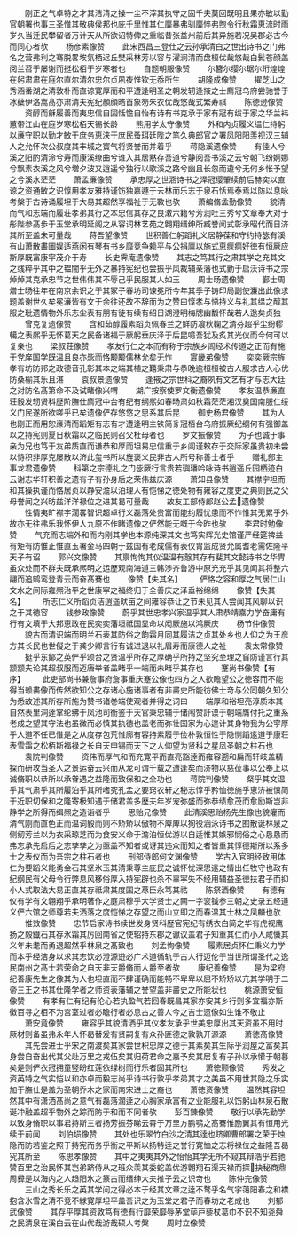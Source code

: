 <!-- { "loadSidebar": true } -->
　　刚正之气卓特之才其洁清之操一尘不滓其执守之固千夫莫回既明且果亦敏以勤官朝署也事三圣惟其敬典侯邦也庇千里惟其仁靡暴弗驯靡悴弗煦令行秋霜恵流时雨岁久当迁民攀留者万计天从所欲诏特俾之重临昔张益州前后其异施若况吴郡必古今而同心者欤
　　杨彦素像赞
　　此宋西昌三登仕之云孙承清白之世出诗书之门弗名之营弗利之骞脱畧埃氛栖迟丘樊采林芳以容与濯涧清而盘桓优哉悠哉白鬂苍顔盖阅兰苕于屡谢而挺松栢于岁寒者也
　　自题朝服像赞
　　尔簪尔缨尔琚尔珩煌煌在躬肃肃在庭尔直尔清尔忠尔贞夙夜惟钦无忝所生
　　胡隆成像赞
　　擢芝山之秀涵番湖之清敦朴而直谅寛厚而和平遭逢明圣之朝发轫逢掖之士廌冠乌府尝驰誉于冰蘗伊洛嵩髙亦肃清夫宪纪頳顔皓首象笏朱衣优哉悠哉式繁寿祺
　　陈徳逊像赞
　　资醇而龢履善而夷忠信自固恬憺自怡有诗有书克承于家有冠有绂于家之华兰袆蕙带江山在庭岁寒松栢天锡长龄
　　熊用学太守像赞
　　外和内贞履义缊仁持躬以亷守职以勤才敏于庶务恵浃于庶民蚤珥廷陛之笔久典郎官之署凤阳阳羡视汉三辅人之允怀次公叔度其丰城之寳气将贤誉而并着乎
　　蒋隐溪遗像赞
　　有佳人兮溪之阳酌清泠兮寿而康溪缭曲兮谁入其居黙存吾道兮静阅吾书溪之云兮朝飞纷婀娜兮飘素衣溪之风兮増夕波又逍遥兮独行以歌溪之路兮幽且长忽而逰兮无何乡怅予望之兮溪水茫茫
　　萧孟亷像赞
　　承忠厚之世涵诗书之泽冠缨肇续前后赫奕以直谅之资通敏之识惇用孝友雅持谨饬独嘉遯于云林而乐志于泉石恬焉泰焉以防以息咏考槃于古诗诵履坦于大易其超然享福祉于无斁也欤
　　萧编脩孟勤像赞
　　貌清而气和志端而履荘孝弟其行之本忠信其存之良潄六籍兮芳润吐三秀兮文章奉大对于彤陛参髙歩于玉堂承明延阁之从容词林艺苑之翺翔缙绅所臧誉闻式彰承昭代而日济其所至盖未可量哉
　　蒋吾望像赞
　　世积善仁躬蹈礼义居静葆和守约持毖有溪有山萧散畵圗娱适燕闲有琴有书乡靡竞争赖平与公捐廪以施式恵瘝痌好徳有恒厥应斯厚既富康寜茂介于寿
　　长史霁庵遗像赞
　　其志之笃其行之肃其学之充其文之彧粹乎其中之韫闇乎无外之暴持宪纪也尝振乎风裁辅亲藩也式勤于启沃诗书之宗焯焯其克承忠节之世伟伟其不辱己乎民服其人如玉
　　周士旸遗像赞
　　鄞士周熷士旸往年在南京余识之于其冢子春坊司谏冕所今年其季子铸印局副使濂出此像求题盖谢世久矣冕濓皆有文于余往还故不辞而为之赞曰惇孝与悌持义与礼其缊之醇其服之玭遗情物外乐志尘表有朋有徒有续有绍日湖澄明梅牕幽馥怀哉若人逖矣贞独
　　曾克复遗像赞
　　含和茹醇履素蹈贞佩春兰之鲜防飡秋鞠之清芬超乎尘纷轇轕之表熈乎无怀葛天之民备诸福于厥躬垂庆泽于后昆噫吾犹及炙其光仪而今何可以复亲也
　　梁叔荘像赞
　　孝友行仁之本而有称于宗族乡闾经术传道之正而有施于党庠国学既温且良亦毖而恪颙颙儒林允矣无怍
　　賔畿弟像赞
　　奕奕厥宗旌孝有坊防邦之政德音孔彰其本之端其植之囏秉肃与恭晚逾桓桓被古人服求古人心优防桑榆其乐且湛
　　袁叔景遗像赞
　　逢掖之宗世科之裔夙有文艺有才与志大廷之对防名髙第命不及试睹像兴喟
　　湖广按察使罗文衡遗像赞
　　孝友温恭亷直荘毅发轫贤科歴阶膴仕廌冠中台有纪有纲熈如春旸肃如秋霜茫茫湘汉奠国南服仁绥义门民遂所欲嗟乎已矣遗像俨存悠悠之思系其后昆
　　御史杨君像赞
　　其为人也刚正而用恕亷清而蹈矩有志有才遭逢明主铁简豸冠栢台乌府振厥纪纲何有强御盖以之持宪则夏日秋霜以之临民则召父杜母者也
　　罗文振像赞
　　为子也诚于事亲为兄也笃于友弟质直而谦恭和厚而坦易忠信重于乡闾谨敕存于交际家虽贵初未尝以恃积非厚克屡散以济此玺书所以旌褒义民非古人所号称善士者乎
　　赠礼部主事龙君遗像赞
　　科第之宗德礼之门毖厥行言贵若璵璠吟咏诗书逍遥丘园栖迹白云谢志华轩积善之遗有子有孙身后之荣伟兹庆源
　　萧知县像赞
　　其襟宇坦而和其操执谨而恪居贞以静安澹以泊理人有恺悌之徳处物有雍容之度吏之典则民之父母誉闻之兴昉兹洋洋禄位之进其曷可量哉
　　故友工部侍郎赵公孟遗像赞
　　性情夷旷襟宇濶畧智识超卓行义磊落处贵富而能约履忧患而不怍惟其无累乎外故亦无往弗乐我怀伊人九原不作睹遗像之俨然能无嘅于今昨也欤
　　李君时勉像赞
　　气充而志端外和而内刚其学也本源纯深其文也笃实辉光史馆谨严经筵禆益有矩有防惟正惟直玉署金马四朝于兹国有老成儒有表仪胄监成贤允属耆老需佐隆平天子有诏
　　郭兴文像赞
　　其禀恂恂其仪温温有慤其存有斐其文懿诗书之华冑虽众处而不群夫既承熈明之运歴观南海道三韩渉齐鲁游中原充充乎其见闻其将整六翮而追鹓鸾登青云而奋髙鶱也
　　像赞【失其名】
　　俨恪之容和厚之气居仁山文水之间际雍熈治平之世康寜之福终归于全善庆之泽垂裕绵绵
　　像赞【失其名】
　　所志仁义所蹈贞洁逍遥畎亩之间雍容恭让之节未见其人尝闻其风聊以识之于其徳容
　　钱参政像赞
　　蔚乎其世忠孝兴家温乎其人肃恭靖嘉力学奋庸有行有文填于大邦恵政在民奕奕藩垣祗国显命以闳厥施以鸿厥庆
　　杨节仲像赞
　　貌古而清识端而明兰石表其防俗之韵霜月同其履洁之贞其处乡也人仰之为王彦方其长民也世儗之于龚少卿言行有诚进退以礼眉寿而康德人之祉
　　袁太常像赞
　　挺乎东鄮之英俨乎颂台之贤温乎所存之厚确乎所持之坚究至理之窅防谨言行其颛颛夫论其超叔服而迈唐举者盖睹乎一端而未睹乎其存也
　　蹇尚书像赞【有序】
　　此吏部尚书兼詹事府詹事重庆蹇公像也四方之人欲瞻望公之徳容而不能得当赖畵像而传然欲知公之存诸心施诸事者有非畵史所能彷佛士竒与公同朝久知公为悉故述其所存所施为赞书诸巻端使观者并得之词曰
　　端厚和裕坦亮淳质本其自然表里洞逹掌纶绋于凤池司衡鉴于天官秉忠辅于储闱赞訏谟于朝端膺付托之重系老成之望其守法也虽微而必慎其执徳也盖老而弥壮国家为心遑计其身物我为公寜厚乎人道不任已惟是之从度存包荒惟廓有容持素履于俭朴敦恒性于隐恻蹈逺道于康荘表雪霜之松栢斯福禄之长自天申锡而天下之人仰望为贤科之星凤圣朝之柱石也
　　袁院判像赞
　　资伟而厚气和而充寛平而直亮豁逹而雍容遡和扁而轩岐盖精探而研攻当圣人之景运奋云兴而从龙可谓千载之遭逢矣而济物以慈莅事以公奉上以诚脩职以恭所以承眷遇之益隆而致保和之全功也
　　蒋院判像赞
　　粲乎其文温乎其气肃乎其所履泊乎其所嗜究孔孟之要窍农轩之秘志惇乎矜恤徳施乎恵济被慎简于近职切保和之隆寄极知遇于储君盖多歴夫年岁宠弥盛而弥恭绩愈茂而愈励斯岂非静学之所得而缉熈之造诣者乎
　　思贻兄像赞
　　此清溪思贻杨先生像也貌癯而清气刚而直色正而温词毅而则不矫矫以傲物不庳庳以狥役涵泳诗书之囿散诞林泉之侧纫芳兰以为衣采琼芝而为食安义命于澹泊恒优游以自适惟其嫉邪悯俗之心恳恳而弗忘承先启后之志孳孳之为亟盖不知者或讶其违众而知之者皆重其惇德斯所以系多士之表仪而为吾宗之柱石者也
　　刑部侍郎何文渊像赞
　　学古入官明经致用体仁为要蹈义能勇金石其坚氷玉其清秉尊主庇民之诚怀忧深思逺之情出任牧守也政有纪纲民有父母令行弊息风移俗厚入持宪辟也杀不辜寜失不经用辅益圣徳扶君子而抑小人式取法大易正直其存祗肃其度国之荩臣永笃其祜
　　陈祭酒像赞
　　有德有仪有学有文翺翔乎承明著作之庭肃穆乎大学贤士之闗一字衮钺参三朝之史录五经道义俨六馆之师尊若夫洒落之度恺悌之存望之而山立即之而春温其士林之凤麟也欤
　　惟效像赞
　　忠节启家诗书续世发身贤科歴官宪纪有绣衣白简之华有虎视鹰扬之毅鐡石其存氷霜其厉回南省之使轺持东郡之谳议盖君子知重其仁而小人咸慑其义年未耄而勇退超然乎林泉之髙致也
　　刘孟恂像赞
　　履素居贞怀仁秉义力学而本乎经洁身以求其志饮必澄源逰必广术道循轨于古人行迈伦于当世所谓圣代之逸民南州之髙士若荣命之自天非天爵脩而人爵至者欤
　　康纪善像赞
　　是为梁府纪善康先生之像其为人也坦直而不肆谨确而能畅不卑卑以屈不矫矫以亢其学明于二帝三王之书其仕隆学者之师资表藩辅之誉望盖非畵史之所能状也
　　桃源萧安恒像赞
　　有孝有仁有纪有伦心若执盈气若回春既昌其家亦安其乡行则多宜福亦斯徴百寻之栢不为宫室过者必瞻行者必息古之善人今之吉士遗像如生谁不敬止
　　萧安竟像赞
　　雍容乎其貌清洒乎其仪孝友承乎世美忠厚出其天资虽不用时厥材则备虽弗永年人怀曷替爰有贤嗣复有众孙匪德之敦孰开源源
　　萧徳髙像赞
　　其先尝进士乎宋之南渡矣其家尝世积忠厚之德于其素矣其生际乎润屋之富矣其身尝自奋出代其父赴万里之戎伍矣其归荷君命之嘉予矣其居复有子孙以承懽于朝暮矣是则俨衣冠拥童竪盼红莲依绿树而行乐者固其所也
　　萧徳颢像赞
　　秀发之资英特之气实恺以和亦卓而毅志尚乎诗书行敦乎孝弟其才之美虽不用世其隐之乐实加于膴仕是盖为圣朝乔木之家而南宋进士之裔也
　　萧徳资像赞
　　温然其容坦然其中有潇洒髙尚之意气有磊落濶逹之心胸家承富有之业能服礼以饬躬山林泉石散诞冲融盖超乎物外之踪而防于和而不同者欤
　　彭百錬像赞
　　敬行以承先勤学以致身脩职以事君持斯三者扬芳振芬睇云霄于万里方鹏鹗之髙鶱惟励翼其有恒用光续于前闻
　　刘伯埙像赞
　　其处也乐翠竹白沙之清其逹也跻卿曹郎署之荣于烛隐而防若鉴之照于持宪而务乎衡之平斯以扬特逹之誉行寛恤之志将禄位之益隆吾曷究其所至
　　陈思孝像赞
　　其中之夷夷其外之怡怡其学无所不窥其辩浩乎若驰赞百里之治民怀其岂弟跻侍从之班众羡其委蛇盖优游翺翔石渠天禄而探抉秘商鼎周彛是以海内之人趋阳氷之篆古而缙绅大夫推子云之识竒也
　　陈仲完像赞
　　三山之秀长乐之英其学问之得必本于经其文章之逹不鹜乎名气宇蔼阳春之和襟抱含氷雪之清不竞不絿寛厚坦平盖吾识之为玉堂之君子而春坊之老成也
　　刘郁武像赞
　　其存平厚其资敦笃有徳有行靡荣靡辱茅堂荜戸藜杖葛巾不识不知尧舜之民清泉在溪白云在山优哉游哉硕人考槃
　　周时立像赞
